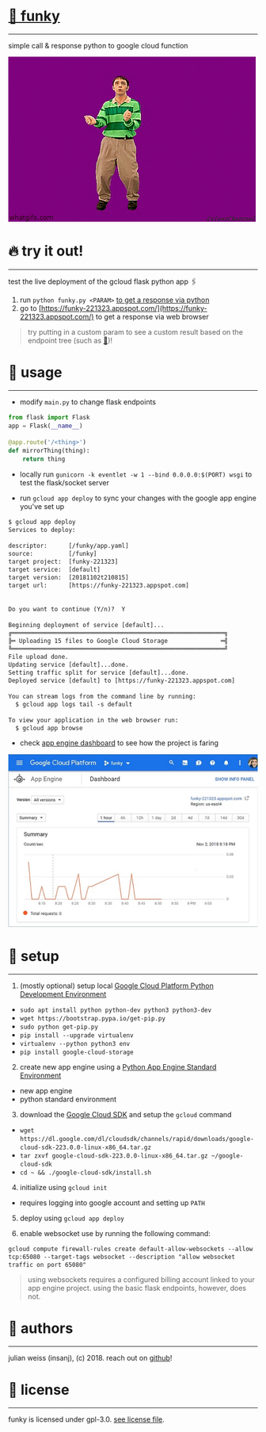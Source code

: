 # [🎷 funky](https://github.com/insanj/funky)

---

simple call &amp; response python to google cloud function

![](funky.gif)


# 🔥 try it out!

---


test the live deployment of the gcloud flask python app 🖇

1. run `python funky.py <PARAM>` [to get a response via python](https://github.com/insanj/funky/archive/master.zip)
2. go to [https://funky-221323.appspot.com/](https://funky-221323.appspot.com/) to get a response via web browser

> try putting in a custom param to see a custom result based on the endpoint tree (such as [🍗](https://funky-221323.appspot.com/🍗))!

# 🚙 usage

---

- modify `main.py` to change flask endpoints

```python
from flask import Flask
app = Flask(__name__)

@app.route('/<thing>')
def mirrorThing(thing):
	return thing
```

- locally run `gunicorn -k eventlet -w 1 --bind 0.0.0.0:$(PORT) wsgi` to test the flask/socket server

- run `gcloud app deploy` to sync your changes with the google app engine you've set up

```
$ gcloud app deploy
Services to deploy:

descriptor:      [/funky/app.yaml]
source:          [/funky]
target project:  [funky-221323]
target service:  [default]
target version:  [20181102t210815]
target url:      [https://funky-221323.appspot.com]


Do you want to continue (Y/n)?  Y

Beginning deployment of service [default]...
╔════════════════════════════════════════════════════════════╗
╠═ Uploading 15 files to Google Cloud Storage               ═╣
╚════════════════════════════════════════════════════════════╝
File upload done.
Updating service [default]...done.
Setting traffic split for service [default]...done.
Deployed service [default] to [https://funky-221323.appspot.com]

You can stream logs from the command line by running:
  $ gcloud app logs tail -s default

To view your application in the web browser run:
  $ gcloud app browse
```

- check [app engine dashboard](https://console.cloud.google.com/appengine) to see how the project is faring

![](screenie.jpg)

# 🥡 setup

---

1. (mostly optional) setup local [Google Cloud Platform Python Development Environment](https://cloud.google.com/python/setup)
- `sudo apt install python python-dev python3 python3-dev`
- `wget https://bootstrap.pypa.io/get-pip.py`
- `sudo python get-pip.py`
- `pip install --upgrade virtualenv`
- `virtualenv --python python3 env`
-  `pip install google-cloud-storage`

2. create new app engine using a [Python App Engine Standard Environment](https://cloud.google.com/appengine/docs/standard/python/quickstart)
- new app engine
- python standard environment

3. download the [Google Cloud SDK](https://cloud.google.com/sdk/?hl=en_US) and setup the `gcloud` command
- `wget https://dl.google.com/dl/cloudsdk/channels/rapid/downloads/google-cloud-sdk-223.0.0-linux-x86_64.tar.gz`
- `tar zxvf google-cloud-sdk-223.0.0-linux-x86_64.tar.gz ~/google-cloud-sdk`
- `cd ~ && ./google-cloud-sdk/install.sh`

4. initialize using `gcloud init`
- requires logging into google account and setting up `PATH`

5. deploy using `gcloud app deploy`

6. enable websocket use by running the following command:
```
gcloud compute firewall-rules create default-allow-websockets --allow tcp:65080 --target-tags websocket --description "allow websocket traffic on port 65080"
```

> using websockets requires a configured billing account linked to your app engine project. using the basic flask endpoints, however, does not.


# 🎨 authors

---

julian weiss (insanj), (c) 2018. reach out on [github](https://github.com/insanj)!

# 🔐 license

---

funky is licensed under gpl-3.0. [see license file](https://github.com/insanj/funky/blob/master/LICENSE).
